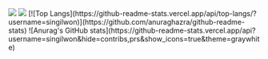 <img src="https://capsule-render.vercel.app/api?type=waving&color=BDBDC8&height=150&section=header" />
<img src="https://capsule-render.vercel.app/api?type=waving&color=BDBDC8&height=150&section=footer" />
[![Top Langs](https://github-readme-stats.vercel.app/api/top-langs/?username=singilwon)](https://github.com/anuraghazra/github-readme-stats)
![Anurag's GitHub stats](https://github-readme-stats.vercel.app/api?username=singilwon&hide=contribs,prs&show_icons=true&theme=graywhite)
